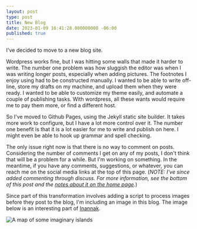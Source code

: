 ```yaml
---
layout: post
type: post
title: New Blog
date: 2023-01-09 16:41:28.000000000 -06:00
published: true
---
```

I've decided to move to a new blog site.<!--more-->

Wordpress works fine, but I was hitting some walls that made it harder to write. The number one problem was how sluggish the editor was when I was writing longer posts, especially when adding pictures. The footnotes I enjoy using had to be constructed manually. I wanted to be able to write off-line, store my drafts on my machine, and upload them when they were ready. I wanted to be able to customize my theme easily, and automate a couple of publishing tasks. With wordpress, all these wants would require me to pay them more, or find a different host.

So I've moved to Github Pages, using the Jekyll static site builder. It takes more work to configure, but I have a lot more control over it. The number one benefit is that it is a lot easier for me to write and publish on here. I might even be able to hook up grammar and spell checking.

The only issue right now is that there is no way to comment on posts. Considering the number of comments I get on any of my posts, I don't think that will be a problem for a while. But I'm working on something. In the meantime, if you have any comments, suggestions, or whatever, you can reach me on the social media links at the top of this page. (*NOTE: I've since added commenting through discuss. For more information, see the bottom of this post and the [notes about it on the home page](<{{ '#on-commenting' | relative_url }}>).*) 

Since part of this transformation involves adding a script to process images before they post to the blog, I'm including an image in this blog. The image below is an interesting part of [Inannak](<series/Inannak>).

![A map of some imaginary islands](<{{ 'assets/2023-01-09/some-islands-on-inannak.png' | relative_url }}>)

